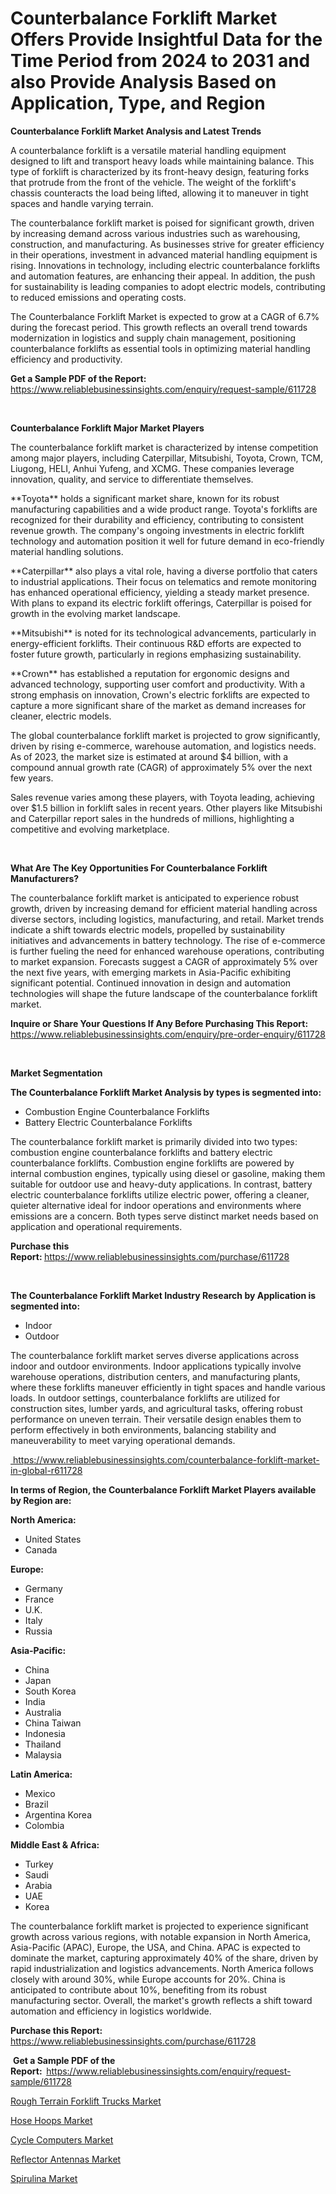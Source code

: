 <p><h1>Counterbalance Forklift Market Offers Provide Insightful Data for the Time Period from 2024 to 2031 and also Provide Analysis Based on Application, Type, and Region</h1></p><p><strong>Counterbalance Forklift Market Analysis and Latest Trends</strong></p>
<p><p>A counterbalance forklift is a versatile material handling equipment designed to lift and transport heavy loads while maintaining balance. This type of forklift is characterized by its front-heavy design, featuring forks that protrude from the front of the vehicle. The weight of the forklift's chassis counteracts the load being lifted, allowing it to maneuver in tight spaces and handle varying terrain. </p><p>The counterbalance forklift market is poised for significant growth, driven by increasing demand across various industries such as warehousing, construction, and manufacturing. As businesses strive for greater efficiency in their operations, investment in advanced material handling equipment is rising. Innovations in technology, including electric counterbalance forklifts and automation features, are enhancing their appeal. In addition, the push for sustainability is leading companies to adopt electric models, contributing to reduced emissions and operating costs.</p><p>The Counterbalance Forklift Market is expected to grow at a CAGR of 6.7% during the forecast period. This growth reflects an overall trend towards modernization in logistics and supply chain management, positioning counterbalance forklifts as essential tools in optimizing material handling efficiency and productivity.</p></p>
<p><strong>Get a Sample PDF of the Report:&nbsp;</strong> <a href="https://www.reliablebusinessinsights.com/enquiry/request-sample/611728?utm_campaign=1135&utm_medium=2&utm_source=Github&utm_content=ia&utm_term=29092024&utm_id=counterbalance-forklift">https://www.reliablebusinessinsights.com/enquiry/request-sample/611728</a></p>
<p>&nbsp;</p>
<p><strong>Counterbalance Forklift Major Market Players</strong></p>
<p><p>The counterbalance forklift market is characterized by intense competition among major players, including Caterpillar, Mitsubishi, Toyota, Crown, TCM, Liugong, HELI, Anhui Yufeng, and XCMG. These companies leverage innovation, quality, and service to differentiate themselves. </p><p>**Toyota** holds a significant market share, known for its robust manufacturing capabilities and a wide product range. Toyota's forklifts are recognized for their durability and efficiency, contributing to consistent revenue growth. The company's ongoing investments in electric forklift technology and automation position it well for future demand in eco-friendly material handling solutions.</p><p>**Caterpillar** also plays a vital role, having a diverse portfolio that caters to industrial applications. Their focus on telematics and remote monitoring has enhanced operational efficiency, yielding a steady market presence. With plans to expand its electric forklift offerings, Caterpillar is poised for growth in the evolving market landscape.</p><p>**Mitsubishi** is noted for its technological advancements, particularly in energy-efficient forklifts. Their continuous R&D efforts are expected to foster future growth, particularly in regions emphasizing sustainability.</p><p>**Crown** has established a reputation for ergonomic designs and advanced technology, supporting user comfort and productivity. With a strong emphasis on innovation, Crown's electric forklifts are expected to capture a more significant share of the market as demand increases for cleaner, electric models.</p><p>The global counterbalance forklift market is projected to grow significantly, driven by rising e-commerce, warehouse automation, and logistics needs. As of 2023, the market size is estimated at around $4 billion, with a compound annual growth rate (CAGR) of approximately 5% over the next few years. </p><p>Sales revenue varies among these players, with Toyota leading, achieving over $1.5 billion in forklift sales in recent years. Other players like Mitsubishi and Caterpillar report sales in the hundreds of millions, highlighting a competitive and evolving marketplace.</p></p>
<p>&nbsp;</p>
<p><strong>What Are The Key Opportunities For Counterbalance Forklift Manufacturers?</strong></p>
<p><p>The counterbalance forklift market is anticipated to experience robust growth, driven by increasing demand for efficient material handling across diverse sectors, including logistics, manufacturing, and retail. Market trends indicate a shift towards electric models, propelled by sustainability initiatives and advancements in battery technology. The rise of e-commerce is further fueling the need for enhanced warehouse operations, contributing to market expansion. Forecasts suggest a CAGR of approximately 5% over the next five years, with emerging markets in Asia-Pacific exhibiting significant potential. Continued innovation in design and automation technologies will shape the future landscape of the counterbalance forklift market.</p></p>
<p><strong>Inquire or Share Your Questions If Any Before Purchasing This Report:</strong> <a href="https://www.reliablebusinessinsights.com/enquiry/pre-order-enquiry/611728?utm_campaign=1135&utm_medium=2&utm_source=Github&utm_content=ia&utm_term=29092024&utm_id=counterbalance-forklift">https://www.reliablebusinessinsights.com/enquiry/pre-order-enquiry/611728</a></p>
<p>&nbsp;</p>
<p><strong>Market Segmentation</strong></p>
<p><strong>The Counterbalance Forklift Market Analysis by types is segmented into:</strong></p>
<p><ul><li>Combustion Engine Counterbalance Forklifts</li><li>Battery Electric Counterbalance Forklifts</li></ul></p>
<p><p>The counterbalance forklift market is primarily divided into two types: combustion engine counterbalance forklifts and battery electric counterbalance forklifts. Combustion engine forklifts are powered by internal combustion engines, typically using diesel or gasoline, making them suitable for outdoor use and heavy-duty applications. In contrast, battery electric counterbalance forklifts utilize electric power, offering a cleaner, quieter alternative ideal for indoor operations and environments where emissions are a concern. Both types serve distinct market needs based on application and operational requirements.</p></p>
<p><strong>Purchase this Report:&nbsp;</strong><a href="https://www.reliablebusinessinsights.com/purchase/611728?utm_campaign=1135&utm_medium=2&utm_source=Github&utm_content=ia&utm_term=29092024&utm_id=counterbalance-forklift">https://www.reliablebusinessinsights.com/purchase/611728</a></p>
<p>&nbsp;</p>
<p><strong>The Counterbalance Forklift Market Industry Research by Application is segmented into:</strong></p>
<p><ul><li>Indoor</li><li>Outdoor</li></ul></p>
<p><p>The counterbalance forklift market serves diverse applications across indoor and outdoor environments. Indoor applications typically involve warehouse operations, distribution centers, and manufacturing plants, where these forklifts maneuver efficiently in tight spaces and handle various loads. In outdoor settings, counterbalance forklifts are utilized for construction sites, lumber yards, and agricultural tasks, offering robust performance on uneven terrain. Their versatile design enables them to perform effectively in both environments, balancing stability and maneuverability to meet varying operational demands.</p></p>
<p><a href="https://www.reliablebusinessinsights.com/counterbalance-forklift-market-in-global-r611728?utm_campaign=1135&utm_medium=2&utm_source=Github&utm_content=ia&utm_term=29092024&utm_id=counterbalance-forklift">&nbsp;https://www.reliablebusinessinsights.com/counterbalance-forklift-market-in-global-r611728</a></p>
<p><strong>In terms of Region, the Counterbalance Forklift Market Players available by Region are:</strong></p>
<p>
    <p> <strong> North America: </strong>
        <ul>
            <li>United States</li>
            <li>Canada</li>
        </ul>
        </p> 
    <p> <strong> Europe: </strong>
        <ul>
            <li>Germany</li>
            <li>France</li>
            <li>U.K.</li>
            <li>Italy</li>
            <li>Russia</li>
        </ul>
        </p> 
    <p> <strong> Asia-Pacific: </strong>
        <ul>
            <li>China</li>
            <li>Japan</li>
            <li>South Korea</li>
            <li>India</li>
            <li>Australia</li>
            <li>China Taiwan</li>
            <li>Indonesia</li>
            <li>Thailand</li>
            <li>Malaysia</li>
        </ul>
        </p> 
    <p> <strong> Latin America: </strong>
        <ul>
            <li>Mexico</li>
            <li>Brazil</li>
            <li>Argentina Korea</li>
            <li>Colombia</li>
        </ul>
        </p> 
    <p> <strong> Middle East & Africa: </strong>
        <ul>
            <li>Turkey</li>
            <li>Saudi</li>
            <li>Arabia</li>
            <li>UAE</li>
            <li>Korea</li>
        </ul>
    </p>
    </p>
<p><p>The counterbalance forklift market is projected to experience significant growth across various regions, with notable expansion in North America, Asia-Pacific (APAC), Europe, the USA, and China. APAC is expected to dominate the market, capturing approximately 40% of the share, driven by rapid industrialization and logistics advancements. North America follows closely with around 30%, while Europe accounts for 20%. China is anticipated to contribute about 10%, benefiting from its robust manufacturing sector. Overall, the market's growth reflects a shift toward automation and efficiency in logistics worldwide.</p></p>
<p><strong>Purchase this Report: </strong><a href="https://www.reliablebusinessinsights.com/purchase/611728?utm_campaign=1135&utm_medium=2&utm_source=Github&utm_content=ia&utm_term=29092024&utm_id=counterbalance-forklift">https://www.reliablebusinessinsights.com/purchase/611728</a></p>
<p>&nbsp;<strong>Get a Sample PDF of the Report:&nbsp;&nbsp;</strong><a href="https://www.reliablebusinessinsights.com/enquiry/request-sample/611728?utm_campaign=1135&utm_medium=2&utm_source=Github&utm_content=ia&utm_term=29092024&utm_id=counterbalance-forklift">https://www.reliablebusinessinsights.com/enquiry/request-sample/611728</a></p>
<p><strong></strong></p>
<p><p><a href="https://github.com/mozsorpen/Market-Research-Report-List-1/blob/main/rough-terrain-forklift-trucks-market.md?utm_campaign=1135&utm_medium=2&utm_source=Github&utm_content=ia&utm_term=29092024&utm_id=counterbalance-forklift">Rough Terrain Forklift Trucks Market</a></p><p><a href="https://www.linkedin.com/pulse/hose-hoops-market-trends-detailed-study-its-segmentation-analyzing-16p5e?trackingId=yNazUVqdTIOSDKH3SA5jqg%3D%3D&utm_campaign=1135&utm_medium=2&utm_source=Github&utm_content=ia&utm_term=29092024&utm_id=counterbalance-forklift">Hose Hoops Market</a></p><p><a href="https://issuu.com/reportprime-2/docs/cycle-computers-market-size-2030.pp_d6ec67b22dca57?utm_campaign=1135&utm_medium=2&utm_source=Github&utm_content=ia&utm_term=29092024&utm_id=counterbalance-forklift">Cycle Computers Market</a></p><p><a href="https://issuu.com/reportprime-2/docs/reflector-antennas-market-size-2030_112a11d46db6b6?utm_campaign=1135&utm_medium=2&utm_source=Github&utm_content=ia&utm_term=29092024&utm_id=counterbalance-forklift">Reflector Antennas Market</a></p><p><a href="https://www.linkedin.com/pulse/role-spirulina-market-applications-health-productsfeedothers-a9kpe?trackingId=4mc5nst3RYqkLsEwwfN4CQ%3D%3D&utm_campaign=1135&utm_medium=2&utm_source=Github&utm_content=ia&utm_term=29092024&utm_id=counterbalance-forklift">Spirulina Market</a></p></p>